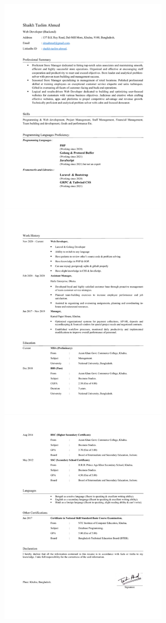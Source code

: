 <img src="https://github.com/imtaslim/my-resume/raw/main/cv-1.png">
<img src="https://github.com/imtaslim/my-resume/raw/main/cv-2.png">
<img src="https://github.com/imtaslim/my-resume/raw/main/cv-3.png">
